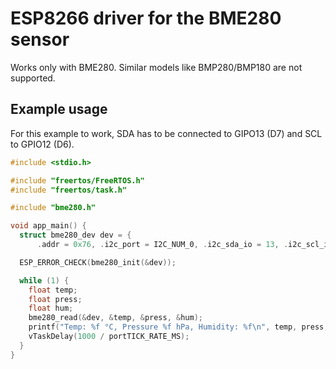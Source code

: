 # ESP8266 driver for the BME280 sensor

Works only with BME280. Similar models like BMP280/BMP180 are not supported.

## Example usage
For this example to work, SDA has to be connected to GIPO13 (D7) and SCL to GPIO12 (D6).
```c
#include <stdio.h>

#include "freertos/FreeRTOS.h"
#include "freertos/task.h"

#include "bme280.h"

void app_main() {
  struct bme280_dev dev = {
      .addr = 0x76, .i2c_port = I2C_NUM_0, .i2c_sda_io = 13, .i2c_scl_io = 12};

  ESP_ERROR_CHECK(bme280_init(&dev));

  while (1) {
    float temp;
    float press;
    float hum;
    bme280_read(&dev, &temp, &press, &hum);
    printf("Temp: %f °C, Pressure %f hPa, Humidity: %f\n", temp, press, hum);
    vTaskDelay(1000 / portTICK_RATE_MS);
  }
}
```


